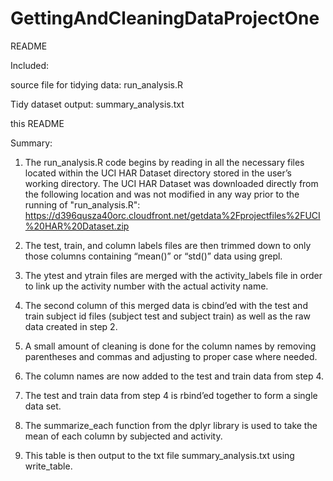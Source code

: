 # GettingAndCleaningDataProjectOne

README

Included:

  source file for tidying data:  run_analysis.R
  
  Tidy dataset output:  summary_analysis.txt
  
  this README


Summary:  

1.	The run_analysis.R code begins by reading in all the necessary files located within the UCI HAR Dataset directory stored in the user’s working directory.  The UCI HAR Dataset was downloaded directly from the following location and was not modified in any way prior to the running of "run_analysis.R":  https://d396qusza40orc.cloudfront.net/getdata%2Fprojectfiles%2FUCI%20HAR%20Dataset.zip

2.	The test, train, and column labels files are then trimmed down to only those columns containing “mean()” or “std()” data using grepl.

3.	The ytest and ytrain files are merged with the activity_labels file in order to link up the activity number with the actual activity name.

4.	The second column of this merged data is cbind’ed with the test and train subject id files (subject test and subject train) as well as the raw data created in step 2.

5.	A small amount of cleaning is done for the column names by removing parentheses and commas and adjusting to proper case where needed.

6.	The column names are now added to the test and train data from step 4.

7.	The test and train data from step 4 is rbind’ed together to form a single data set.

8.	The summarize_each function from the dplyr library is used to take the mean of each column by subjected and activity.

9.	This table is then output to the txt file summary_analysis.txt using write_table.
